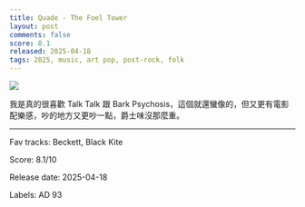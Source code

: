 ```yaml
---
title: Quade - The Foel Tower
layout: post
comments: false
score: 8.1
released: 2025-04-18
tags: 2025, music, art pop, post-rock, folk
---
```


![](https://i.discogs.com/j5bgQ45aLdO-aqeF98D6RcVvoYdoQRT9XcqDeAQQbzY/rs:fit/g:sm/q:90/h:600/w:600/czM6Ly9kaXNjb2dz/LWRhdGFiYXNlLWlt/YWdlcy9SLTMzNzQ5/Nzk5LTE3NDUwNzY0/MTEtMTI1Ni5qcGVn.jpeg)

我是真的很喜歡 Talk Talk 跟 Bark Psychosis，這個就還蠻像的，但又更有電影配樂感，吵的地方又更吵一點，爵士味沒那麼重。

---

Fav tracks: Beckett, Black Kite

Score: 8.1/10

Release date: 2025-04-18

Labels: AD 93

